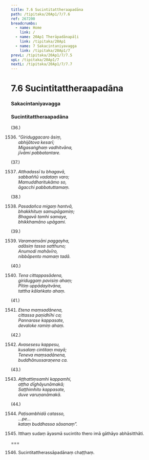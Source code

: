 ```yaml
---
title: 7.6 Sucintitattheraapadāna
path: /tipitaka/20Ap1/7/7.6
ref: 267200
breadcrumbs:
  - name: Home
    link: /
  - name: 20Ap1 Therāpadānapāḷi
    link: /tipitaka/20Ap1
  - name: 7 Sakacintaniyavagga
    link: /tipitaka/20Ap1/7
prevL: /tipitaka/20Ap1/7/7.5
upL: /tipitaka/20Ap1/7
nextL: /tipitaka/20Ap1/7/7.7
---
```


# 7.6 Sucintitattheraapadāna

### Sakacintaniyavagga

### Sucintitattheraapadāna

(36.)

1536. _“Giriduggacaro āsiṃ,_  
_abhijātova kesarī;_  
_Migasaṅghaṃ vadhitvāna,_  
_jīvāmi pabbatantare._  


(37.)

1537. _Atthadassī tu bhagavā,_  
_sabbaññū vadataṃ varo;_  
_Mamuddharitukāmo so,_  
_āgacchi pabbatuttamaṃ._  


(38.)

1538. _Pasadañca migaṃ hantvā,_  
_bhakkhituṃ samupāgamiṃ;_  
_Bhagavā tamhi samaye,_  
_bhikkhamāno upāgami._  


(39.)

1539. _Varamaṃsāni paggayha,_  
_adāsiṃ tassa satthuno;_  
_Anumodi mahāvīro,_  
_nibbāpento mamaṃ tadā._  


(40.)

1540. _Tena cittappasādena,_  
_giriduggaṃ pavisiṃ ahaṃ;_  
_Pītiṃ uppādayitvāna,_  
_tattha kālaṅkato ahaṃ._  


(41.)

1541. _Etena maṃsadānena,_  
_cittassa paṇidhīhi ca;_  
_Pannarase kappasate,_  
_devaloke ramiṃ ahaṃ._  


(42.)

1542. _Avasesesu kappesu,_  
_kusalaṃ cintitaṃ mayā;_  
_Teneva maṃsadānena,_  
_buddhānussaraṇena ca._  


(43.)

1543. _Aṭṭhattiṃsamhi kappamhi,_  
_aṭṭha dīghāyunāmakā;_  
_Saṭṭhimhito kappasate,_  
_duve varuṇanāmakā._  


(44.)

1544. _Paṭisambhidā catasso,_  
_…pe…_  
_kataṃ buddhassa sāsanaṃ”._  


1545. Itthaṃ sudaṃ āyasmā sucintito thero imā gāthāyo abhāsitthāti.

===

1546. Sucintitattherassāpadānaṃ chaṭṭhaṃ.




